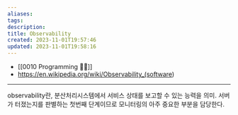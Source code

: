 ```yaml
---
aliases: 
tags: 
description:
title: Observability
created: 2023-11-01T19:57:46
updated: 2023-11-01T19:58:16
---
```

- [[0010 Programming 👩‍💻]]
- <https://en.wikipedia.org/wiki/Observability_(software>)
___
observability란, 분산처리시스템에서 서비스 상태를 보고할 수 있는 능력을 의미. 서버가 터졌는지를 판별하는 첫번째 단계이므로 모니터링의 아주 중요한 부분을 담당한다.
